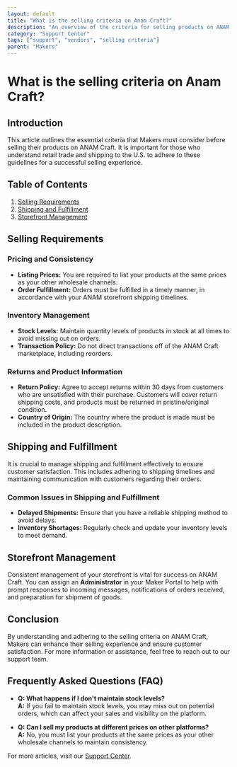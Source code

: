 ```yaml
---
layout: default
title: "What is the selling criteria on Anam Craft?"
description: "An overview of the criteria for selling products on ANAM Craft."
category: "Support Center"
tags: ["support", "vendors", "selling criteria"]
parent: "Makers"
---
```


# What is the selling criteria on Anam Craft?

## Introduction

This article outlines the essential criteria that Makers must consider before selling their products on ANAM Craft. It is important for those who understand retail trade and shipping to the U.S. to adhere to these guidelines for a successful selling experience.

## Table of Contents
1. [Selling Requirements](#selling-requirements)
2. [Shipping and Fulfillment](#shipping-and-fulfillment)
3. [Storefront Management](#storefront-management)

## Selling Requirements

### Pricing and Consistency

- **Listing Prices:** You are required to list your products at the same prices as your other wholesale channels.
- **Order Fulfillment:** Orders must be fulfilled in a timely manner, in accordance with your ANAM storefront shipping timelines.

### Inventory Management

- **Stock Levels:** Maintain quantity levels of products in stock at all times to avoid missing out on orders.
- **Transaction Policy:** Do not direct transactions off of the ANAM Craft marketplace, including reorders.

### Returns and Product Information

- **Return Policy:** Agree to accept returns within 30 days from customers who are unsatisfied with their purchase. Customers will cover return shipping costs, and products must be returned in pristine/original condition.
- **Country of Origin:** The country where the product is made must be included in the product description.

## Shipping and Fulfillment

It is crucial to manage shipping and fulfillment effectively to ensure customer satisfaction. This includes adhering to shipping timelines and maintaining communication with customers regarding their orders.

### Common Issues in Shipping and Fulfillment

- **Delayed Shipments:** Ensure that you have a reliable shipping method to avoid delays.
- **Inventory Shortages:** Regularly check and update your inventory levels to meet demand.

## Storefront Management

Consistent management of your storefront is vital for success on ANAM Craft. You can assign an **Administrator** in your Maker Portal to help with prompt responses to incoming messages, notifications of orders received, and preparation for shipment of goods.

## Conclusion

By understanding and adhering to the selling criteria on ANAM Craft, Makers can enhance their selling experience and ensure customer satisfaction. For more information or assistance, feel free to reach out to our support team.

## Frequently Asked Questions (FAQ)

- **Q: What happens if I don't maintain stock levels?**  
  **A:** If you fail to maintain stock levels, you may miss out on potential orders, which can affect your sales and visibility on the platform.
  
- **Q: Can I sell my products at different prices on other platforms?**  
  **A:** No, you must list your products at the same prices as your other wholesale channels to maintain consistency.

For more articles, visit our [Support Center](https://support.anamcraft.com).